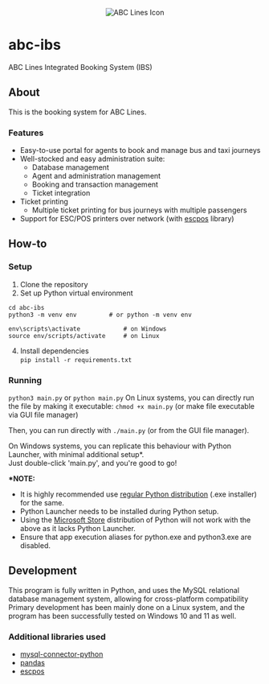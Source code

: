 
<p align='center'> <img src='https://github.com/lvek4096/abc-ibs/assets/133903654/ecb1918c-20d0-4a13-a692-694cd3ac7cbf' alt='ABC Lines Icon'> </p>

# abc-ibs
 ABC Lines Integrated Booking System (IBS)
## About
This is the booking system for ABC Lines. 
### Features
 - Easy-to-use portal for agents to book and manage bus and taxi journeys
 - Well-stocked and easy administration suite:
	 - Database management
	 - Agent and administration management
	 - Booking and transaction management
	- Ticket integration
- Ticket printing
	- Multiple ticket printing for bus journeys with multiple passengers
- Support for ESC/POS printers over network (with [escpos](https://github.com/python-escpos/python-escpos) library)
## How-to
### Setup
1. Clone the repository
2. Set up Python virtual environment
```
cd abc-ibs
python3 -m venv env			# or python -m venv env

env\scripts\activate			# on Windows
source env/scripts/activate		# on Linux
```
4. Install dependencies <br>
```pip install -r requirements.txt```
### Running 
```python3 main.py``` or ```python main.py```
On Linux systems, you can directly run the file by making it executable:
```chmod +x main.py```	(or make file executable via GUI file manager)

Then, you can run directly with  ```./main.py``` (or from the GUI file manager).

On Windows systems, you can replicate this behaviour with Python Launcher, with minimal additional setup*.<br>
Just double-click 'main.py', and you're good to go!

<b>*NOTE:</b>
- It is highly recommended use <a href="https://www.python.org/downloads">regular Python distribution</a> (.exe installer) for the same.
- Python Launcher needs to be installed during Python setup. 
- Using the <a href="https://apps.microsoft.com/store/detail/python-311/9NRWMJP3717K">Microsoft Store</a> distribution of Python will not work with the above as it lacks Python Launcher.
- Ensure that app execution aliases for python.exe and python3.exe are disabled.

## Development
This program is fully written in Python, and uses the MySQL relational database management system, allowing for cross-platform compatibility
Primary development has been mainly done on a Linux system, and the program has been successfully tested on Windows 10 and 11 as well.
### Additional libraries used
 - [mysql-connector-python](https://dev.mysql.com/doc/connector-python/en/)
 - [pandas](https://pandas.pydata.org/)
 - [escpos](https://github.com/python-escpos/python-escpos)
